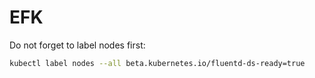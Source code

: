 # EFK

Do not forget to label nodes first:

```sh
kubectl label nodes --all beta.kubernetes.io/fluentd-ds-ready=true
```

